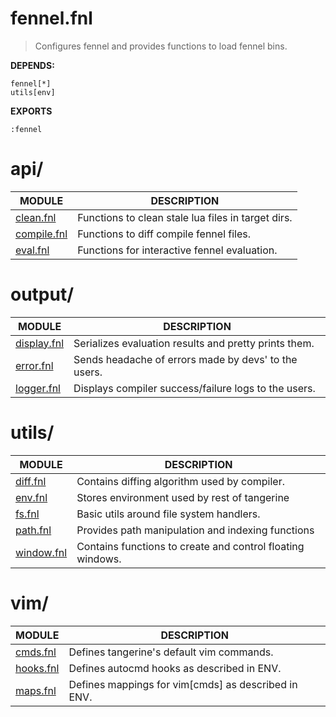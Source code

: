 # fennel.fnl
> Configures fennel and provides functions to load fennel bins.

**DEPENDS:**
```
fennel[*]
utils[env]
```

**EXPORTS**
```fennel
:fennel
```

# api/
| MODULE                                   | DESCRIPTION                                                  |
| ---------------------------------------- | ------------------------------------------------------------ |
|     [clean.fnl](./api/clean.fnl)         | Functions to clean stale lua files in target dirs.           |
|   [compile.fnl](./api/compile.fnl)       | Functions to diff compile fennel files.                      |
|      [eval.fnl](./api/eval.fnl)          | Functions for interactive fennel evaluation.                 |

# output/
| MODULE                                   | DESCRIPTION                                                  |
| ---------------------------------------- | ------------------------------------------------------------ |
|   [display.fnl](./output/display.fnl)    | Serializes evaluation results and pretty prints them.        |
|     [error.fnl](./output/error.fnl)      | Sends headache of errors made by devs' to the users.         |
|    [logger.fnl](./output/logger.fnl)     | Displays compiler success/failure logs to the users.         |

# utils/
| MODULE                                   | DESCRIPTION                                                  |
| ---------------------------------------- | ------------------------------------------------------------ |
|      [diff.fnl](./utils/diff.fnl)        | Contains diffing algorithm used by compiler.                 |
|       [env.fnl](./utils/env.fnl)         | Stores environment used by rest of tangerine                 |
|        [fs.fnl](./utils/fs.fnl)          | Basic utils around file system handlers.                     |
|      [path.fnl](./utils/path.fnl)        | Provides path manipulation and indexing functions            |
|    [window.fnl](./utils/window.fnl)      | Contains functions to create and control floating windows.   |

# vim/
| MODULE                                   | DESCRIPTION                                                  |
| ---------------------------------------- | ------------------------------------------------------------ |
|      [cmds.fnl](./vim/cmds.fnl)          | Defines tangerine's default vim commands.                    |
|     [hooks.fnl](./vim/hooks.fnl)         | Defines autocmd hooks as described in ENV.                   |
|      [maps.fnl](./vim/maps.fnl)          | Defines mappings for vim[cmds] as described in ENV.          |

